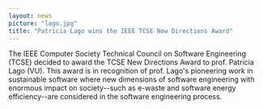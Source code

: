 ```yaml
---
layout: news
picture: "lago.jpg"
title: "Patricia Lago wins the IEEE TCSE New Directions Award"
---
```


The IEEE Computer Society Technical Council on Software Engineering (TCSE) decided to award the TCSE New Directions Award to prof. Patricia Lago (VU). This award is in recognition of prof. Lago's pioneering work in sustainable software where new dimensions of software engineering with enormous impact on society--such as e-waste and software energy efficiency--are considered in the software engineering process.